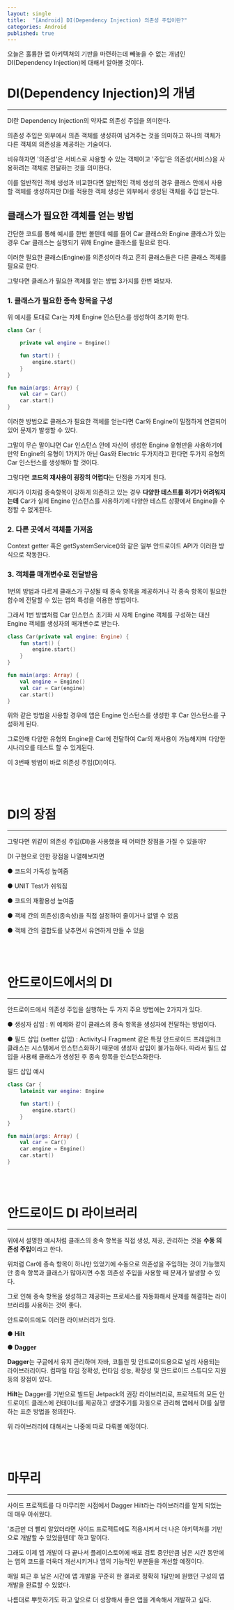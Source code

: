 ```yaml
---
layout: single
title:  "[Android] DI(Dependency Injection) 의존성 주입이란?"
categories: Android
published: true
---
```


오늘은 훌륭한 앱 아키텍쳐의 기반을 마련하는데 빼놓을 수 없는 개념인 DI(Dependency Injection)에 대해서 알아볼 것이다.

# DI(Dependency Injection)의 개념

---

DI란 Dependency Injection의 약자로 의존성 주입을 의미한다.

의존성 주입은 외부에서 의존 객체를 생성하여 넘겨주는 것을 의미하고 하나의 객체가 다른 객체의 의존성을 제공하는 기술이다. 

비유하자면 '의존성'은 서비스로 사용할 수 있는 객체이고 '주입'은 의존성(서비스)을 사용하려는 객체로 전달하는 것을 의미한다. 

이를 일반적인 객체 생성과 비교한다면 일반적인 객체 생성의 경우 클래스 안에서 사용할 객체를 생성하지만 DI를 적용한 객체 생성은 외부에서 생성된 객체를 주입 받는다.


## 클래스가 필요한 객체를 얻는 방법

간단한 코드를 통해 예시를 한번 볼텐데 예를 들어 Car 클래스와 Engine 클래스가 있는 경우 Car 클래스는 실행되기 위해 Engine 클래스를 필요로 한다.

이러한 필요한 클래스(Engine)를 의존성이라 하고 흔히 클래스들은 다른 클래스 객체를 필요로 한다.

그렇다면 클래스가 필요한 객체를 얻는 방법 3가지를 한번 봐보자.

### 1. 클래스가 필요한 종속 항목을 구성

위 예시를 토대로 Car는 자체 Engine 인스턴스를 생성하여 초기화 한다.

```kotlin
class Car {

    private val engine = Engine()

    fun start() {
        engine.start()
    }
}

fun main(args: Array) {
    val car = Car()
    car.start()
}
```

이러한 방법으로 클래스가 필요한 객체를 얻는다면 Car와 Engine이 밀접하게 연결되어 있어 문제가 발생할 수 있다.

그말이 무슨 말이냐면 Car 인스턴스 안에 자신이 생성한 Engine 유형만을 사용하기에 만약 Engine의 유형이 1가지가 아닌 Gas와 Electric 두가지라고 한다면 두가지 유형의 Car 인스턴스를 생성해야 할 것이다.

그렇다면 **코드의 재사용이 굉장히 어렵다**는 단점을 가지게 된다.

게다가 이처럼 종속항목이 강하게 의존하고 있는 경우 **다양한 테스트를 하기가 어려워지는데** Car가 실제 Engine 인스턴스를 사용하기에 다양한 테스트 상황에서 Engine을 수정할 수 없게된다.

### 2. 다른 곳에서 객체를 가져옴

Context getter 혹은 getSystemService()와 같은 일부 안드로이드 API가 이러한 방식으로 작동한다.

### 3. 객체를 매개변수로 전달받음

1번의 방법과 다르게 클래스가 구성될 때 종속 항목을 제공하거나 각 종속 항목이 필요한 함수에 전달할 수 있는 앱의 특성을 이용한 방법이다.

그래서 1번 방법처럼 Car 인스턴스 초기화 시 자체 Engine 객체를 구성하는 대신 Engine 객체를 생성자의 매개변수로 받는다.

```kotlin
class Car(private val engine: Engine) {
    fun start() {
        engine.start()
    }
}

fun main(args: Array) {
    val engine = Engine()
    val car = Car(engine)
    car.start()
}
```

위와 같은 방법을 사용할 경우에 앱은 Engine 인스턴스를 생성한 후 Car 인스턴스를 구성하게 된다.

그로인해 다양한 유형의 Engine을 Car에 전달하여 Car의 재사용이 가능해지며 다양한 시나리오를 테스트 할 수 있게된다.

이 3번째 방법이 바로 의존성 주입(DI)이다.

<br/><br/>
# DI의 장점

---

그렇다면 위같이 의존성 주입(DI)을 사용했을 때 어떠한 장점을 가질 수 있을까?

DI 구현으로 인한 장점을 나열해보자면

● 코드의 가독성 높여줌

● UNIT Test가 쉬워짐

● 코드의 재활용성 높여줌

● 객체 간의 의존성(종속성)을 직접 설정하여 줄이거나 없앨 수 있음

● 객체 간의 결합도를 낮추면서 유연하게 만들 수 있음

<br/><br/>
# 안드로이드에서의 DI

---

안드로이드에서 의존성 주입을 실행하는 두 가지 주요 방법에는 2가지가 있다.

● 생성자 삽입 : 위 예제와 같이 클래스의 종속 항목을 생성자에 전달하는 방법이다.

● 필드 삽입 (setter 삽입) : Activity나 Fragment 같은 특정 안드로이드 프레임워크 클래스는 시스템에서 인스턴스화하기 때문에 생성자 삽입이 불가능하다. 따라서 필드 삽입을 사용해 클래스가 생성된 후 종속 항목을 인스턴스화한다.

필드 삽입 예시

```kotlin
class Car {
    lateinit var engine: Engine

    fun start() {
        engine.start()
    }
}

fun main(args: Array) {
    val car = Car()
    car.engine = Engine()
    car.start()
}
```

<br/><br/>
# 안드로이드 DI 라이브러리

---

위에서 설명한 예시처럼 클래스의 종속 항목을 직접 생성, 제공, 관리하는 것을 **수동 의존성 주입**이라고 한다.

위처럼 Car에 종속 항목이 하나만 있었기에 수동으로 의존성을 주입하는 것이 가능했지만 종속 항목과 클래스가 많아지면 수동 의존성 주입을 사용할 때 문제가 발생할 수 있다.

그로 인해 종속 항목을 생성하고 제공하는 프로세스를 자동화해서 문제를 해결하는 라이브러리를 사용하는 것이 좋다.

안드로이드에도 이러한 라이브러리가 있다.

● **Hilt**

● **Dagger**

**Dagger**는 구글에서 유지 관리하며 자바, 코틀린 및 안드로이드용으로 널리 사용되는 라이브러리이다. 컴파일 타임 정확성, 런타임 성능, 확장성 및 안드로이드 스튜디오 지원 등의 장점이 있다. 

**Hilt**는 Dagger를 기반으로 빌드된 Jetpack의 권장 라이브러리로, 프로젝트의 모든 안드로이드 클래스에 컨테이너를 제공하고 생명주기를 자동으로 관리해 앱에서 DI를 실행하는 표준 방법을 정의한다.

위 라이브러리에 대해서는 나중에 따로 다뤄볼 예정이다.

<br/><br/>
# 마무리


---

사이드 프로젝트를 다 마무리한 시점에서 Dagger Hilt라는 라이브러리를 알게 되었는데 매우 아쉬웠다.

'조금만 더 빨리 알았더라면 사이드 프로젝트에도 적용시켜서 더 나은 아키텍쳐를 기반으로 개발할 수 있었을텐데' 하고 말이다.

그래도 이제 앱 개발이 다 끝나서 플레이스토어에 배포 검토 중인만큼 남은 시간 동안에는 앱의 코드를 더욱더 개선시키거나 앱의 기능적인 부분들을 개선할 예정이다.

매일 퇴근 후 남은 시간에 앱 개발을 꾸준히 한 결과로 정확히 1달만에 원했던 구성의 앱 개발을 완료할 수 있었다.

나름대로 뿌듯하기도 하고 앞으로 더 성장해서 좋은 앱을 계속해서 개발하고 싶다.
